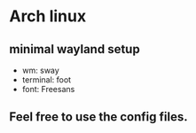 # Arch linux
## minimal wayland setup
- wm: sway
- terminal: foot
- font: Freesans

## Feel free to use the config files.
